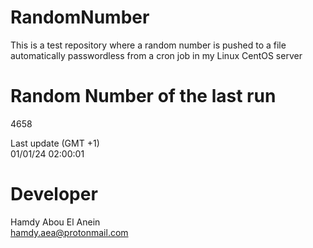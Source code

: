 # RandomNumber    
This is a test repository where a random number is pushed to a file automatically passwordless from a cron job in my Linux CentOS server    
# Random Number of the last run   
4658
      
Last update (GMT +1)    
01/01/24 02:00:01
# Developer    
Hamdy Abou El Anein   
hamdy.aea@protonmail.com
